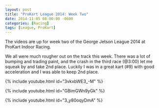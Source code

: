 ```yaml
---
layout: post
title: "ProKart League 2014: Week Two"
date: 2014-11-05 08:00:00 -0600
categories: [Racing]
tags: [League, ProKart]
---
```


The videos are up for week two of the George Jetson League 2014 at ProKart Indoor Racing.

We all were much rougher out on the track this week. There was a lot of bumping and trading paint, and the crash in the third race (@3:00) let me squeak by and take 2nd place. Luckily I was in a great kart (#9) with good acceleration and I was able to keep 2nd place.

{% include youtube.html id="3vkxbWE3_-M" %}

{% include youtube.html id="GBimGWn9yGk" %}

{% include youtube.html id="3_y80oqyDmA" %}
